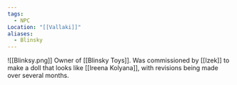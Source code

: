 ```yaml
---
tags:
  - NPC
Location: "[[Vallaki]]"
aliases:
  - Blinsky
---
```

![[Blinksy.png]]
Owner of [[Blinsky Toys]]. Was commissioned by [[Izek]] to make a doll that looks like [[Ireena Kolyana]], with revisions being made over several months.